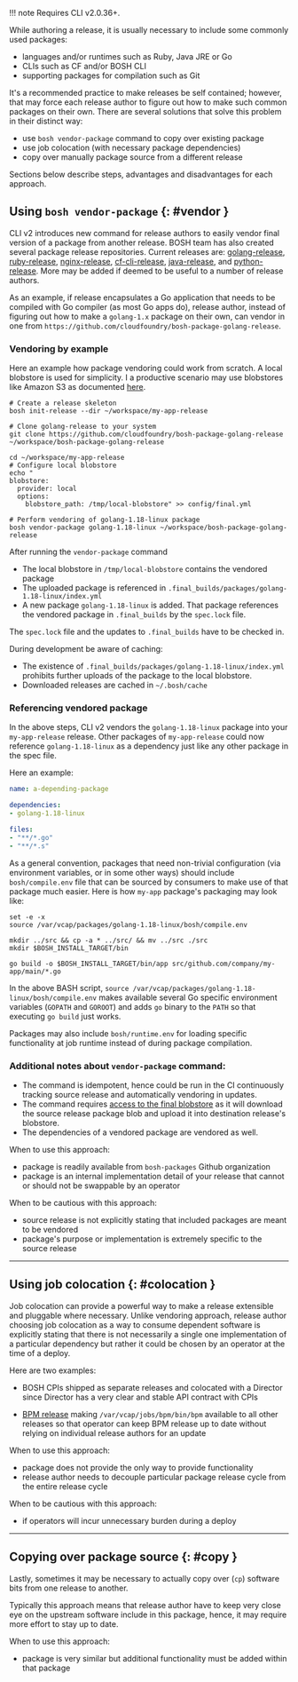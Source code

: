 !!! note
    Requires CLI v2.0.36+.

While authoring a release, it is usually necessary to include some commonly used packages:

- languages and/or runtimes such as Ruby, Java JRE or Go
- CLIs such as CF and/or BOSH CLI
- supporting packages for compilation such as Git

It's a recommended practice to make releases be self contained; however, that may force each release author to figure out how to make such common packages on their own. There are several solutions that solve this problem in their distinct way:

- use `bosh vendor-package` command to copy over existing package
- use job colocation (with necessary package dependencies)
- copy over manually package source from a different release

Sections below describe steps, advantages and disadvantages for each approach.

## Using `bosh vendor-package` {: #vendor }

CLI v2 introduces new command for release authors to easily vendor final version of a package from another release. BOSH team has also created several package release repositories. Current releases are: [golang-release](https://github.com/cloudfoundry/bosh-package-golang-release), [ruby-release](https://github.com/cloudfoundry/bosh-package-ruby-release), [nginx-release](https://github.com/cloudfoundry/bosh-package-nginx-release), [cf-cli-release](https://github.com/cloudfoundry/bosh-package-cf-cli-release), [java-release](https://github.com/cloudfoundry/bosh-package-java-release), and [python-release](https://github.com/cloudfoundry/bosh-package-python-release). More may be added if deemed to be useful to a number of release authors.

As an example, if release encapsulates a Go application that needs to be compiled with Go compiler (as most Go apps do), release author, instead of figuring out how to make a `golang-1.x` package on their own, can vendor in one from `https://github.com/cloudfoundry/bosh-package-golang-release`.

### Vendoring by example
Here an example how package vendoring could work from scratch. A local blobstore is used for simplicity.
I a productive scenario may use blobstores like Amazon S3 as documented [here](release-blobstore.md).

```shell
# Create a release skeleton
bosh init-release --dir ~/workspace/my-app-release

# Clone golang-release to your system
git clone https://github.com/cloudfoundry/bosh-package-golang-release ~/workspace/bosh-package-golang-release

cd ~/workspace/my-app-release
# Configure local blobstore
echo "
blobstore:
  provider: local
  options:
    blobstore_path: /tmp/local-blobstore" >> config/final.yml

# Perform vendoring of golang-1.18-linux package
bosh vendor-package golang-1.18-linux ~/workspace/bosh-package-golang-release
```

After running the `vendor-package` command
- The local blobstore in `/tmp/local-blobstore` contains the vendored package
- The uploaded package is referenced in `.final_builds/packages/golang-1.18-linux/index.yml`
- A new package `golang-1.18-linux` is added. That package references the vendored package in `.final_builds` by the `spec.lock` file.

The `spec.lock` file and the updates to `.final_builds` have to be checked in.

During development be aware of caching:
- The existence of `.final_builds/packages/golang-1.18-linux/index.yml` prohibits further uploads of the package to the local blobstore.
- Downloaded releases are cached in `~/.bosh/cache`

### Referencing vendored package
In the above steps, CLI v2 vendors the `golang-1.18-linux` package into your `my-app-release` release.
Other packages of `my-app-release` could now reference `golang-1.18-linux` as a dependency just like any other package in the spec file.

Here an example:
```yaml
name: a-depending-package

dependencies:
- golang-1.18-linux

files:
- "**/*.go"
- "**/*.s"
```

As a general convention, packages that need non-trivial configuration (via environment variables, or in some other ways) should include `bosh/compile.env` file that can be sourced by consumers to make use of that package much easier. Here is how `my-app` package's packaging may look like:

```shell
set -e -x
source /var/vcap/packages/golang-1.18-linux/bosh/compile.env

mkdir ../src && cp -a * ../src/ && mv ../src ./src
mkdir $BOSH_INSTALL_TARGET/bin

go build -o $BOSH_INSTALL_TARGET/bin/app src/github.com/company/my-app/main/*.go
```

In the above BASH script, `source /var/vcap/packages/golang-1.18-linux/bosh/compile.env` makes available several Go specific environment variables (`GOPATH` and `GOROOT`) and adds `go` binary to the `PATH` so that executing `go build` just works.

Packages may also include `bosh/runtime.env` for loading specific functionality at job runtime instead of during package compilation.

### Additional notes about `vendor-package` command:

- The command is idempotent, hence could be run in the CI continuously tracking source release and automatically vendoring in updates.
- The command requires [access to the final blobstore](release-blobstore.md) as it will download the source release package blob and upload it into destination release's blobstore.
- The dependencies of a vendored package are vendored as well.

When to use this approach:

- package is readily available from `bosh-packages` Github organization
- package is an internal implementation detail of your release that cannot or should not be swappable by an operator

When to be cautious with this approach:

- source release is not explicitly stating that included packages are meant to be vendored
- package's purpose or implementation is extremely specific to the source release

---
## Using job colocation {: #colocation }

Job colocation can provide a powerful way to make a release extensible and pluggable where necessary. Unlike vendoring approach, release author choosing job colocation as a way to consume dependent software is explicitly stating that there is not necessarily a single one implementation of a particular dependency but rather it could be chosen by an operator at the time of a deploy.

Here are two examples:

- BOSH CPIs shipped as separate releases and colocated with a Director since Director has a very clear and stable API contract with CPIs

- [BPM release](https://github.com/cloudfoundry-incubator/bpm-release) making `/var/vcap/jobs/bpm/bin/bpm` available to all other releases so that operator can keep BPM release up to date without relying on individual release authors for an update

When to use this approach:

- package does not provide the only way to provide functionality
- release author needs to decouple particular package release cycle from the entire release cycle

When to be cautious with this approach:

- if operators will incur unnecessary burden during a deploy

---
## Copying over package source {: #copy }

Lastly, sometimes it may be necessary to actually copy over (`cp`) software bits from one release to another.

Typically this approach means that release author have to keep very close eye on the upstream software include in this package, hence, it may require more effort to stay up to date.

When to use this approach:

- package is very similar but additional functionality must be added within that package
